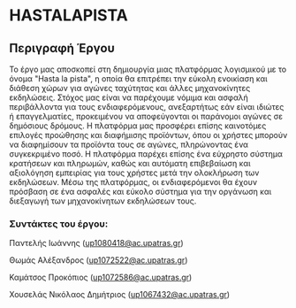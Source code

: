 # HASTALAPISTA

## Περιγραφή Έργου
Το έργο μας αποσκοπεί στη δημιουργία μιας πλατφόρμας λογισμικού με το όνομα "Hasta la pista", η οποία θα επιτρέπει την εύκολη ενοικίαση και διάθεση χώρων για αγώνες ταχύτητας και άλλες μηχανοκίνητες εκδηλώσεις. Στόχος μας είναι να παρέχουμε νόμιμα και ασφαλή περιβάλλοντα για τους ενδιαφερόμενους, ανεξαρτήτως εάν είναι ιδιώτες ή επαγγελματίες, προκειμένου να αποφεύγονται οι παράνομοι αγώνες σε δημόσιους δρόμους.
Η πλατφόρμα μας προσφέρει επίσης καινοτόμες επιλογές προώθησης και διαφήμισης προϊόντων, όπου οι χρήστες μπορούν να διαφημίσουν τα προϊόντα τους σε αγώνες, πληρώνοντας ένα συγκεκριμένο ποσό. Η πλατφόρμα παρέχει επίσης ένα εύχρηστο σύστημα κρατήσεων και πληρωμών, καθώς και αυτόματη επιβεβαίωση και αξιολόγηση εμπειρίας για τους χρήστες μετά την ολοκλήρωση των εκδηλώσεων. Μέσω της πλατφόρμας, οι ενδιαφερόμενοι θα έχουν πρόσβαση σε ένα ασφαλές και εύκολο σύστημα για την οργάνωση και διεξαγωγή των μηχανοκίνητων εκδηλώσεων τους.

### Συντάκτες του έργου:


Παντελής Ιωάννης (up1080418@ac.upatras.gr)


Θωμάς Αλέξανδρος (up1072522@ac.upatras.gr)


Καμάτσος Προκόπιος (up1072586@ac.upatras.gr)


Χουσελάς Νικόλαος Δημήτριος (up1067432@ac.upatras.gr)

